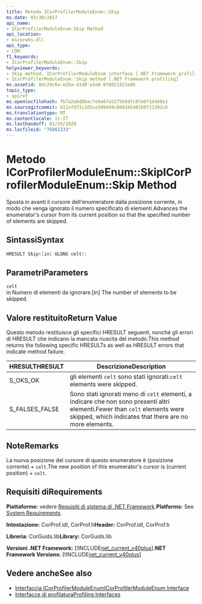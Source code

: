```yaml
---
title: Metodo ICorProfilerModuleEnum::Skip
ms.date: 03/30/2017
api_name:
- ICorProfilerModuleEnum.Skip Method
api_location:
- mscorwks.dll
api_type:
- COM
f1_keywords:
- ICorProfilerModuleEnum::Skip
helpviewer_keywords:
- Skip method, ICorProfilerModuleEnum interface [.NET Framework profiling]
- ICorProfilerModuleEnum::Skip method [.NET Framework profiling]
ms.assetid: 8dc29c6a-e2ba-41d8-a1e0-0fdd21421e0b
topic_type:
- apiref
ms.openlocfilehash: fb7a2a6d8bac7e9a67a5275694fc07e0f1d469e1
ms.sourcegitcommit: b11efd71c3d5ce3d9449c8d4345481b9f21392c6
ms.translationtype: MT
ms.contentlocale: it-IT
ms.lasthandoff: 01/29/2020
ms.locfileid: "76861333"
---
```

# <a name="icorprofilermoduleenumskip-method"></a><span data-ttu-id="a5ab5-102">Metodo ICorProfilerModuleEnum::Skip</span><span class="sxs-lookup"><span data-stu-id="a5ab5-102">ICorProfilerModuleEnum::Skip Method</span></span>
<span data-ttu-id="a5ab5-103">Sposta in avanti il cursore dell'enumeratore dalla posizione corrente, in modo che venga ignorato il numero specificato di elementi.</span><span class="sxs-lookup"><span data-stu-id="a5ab5-103">Advances the enumerator's cursor from its current position so that the specified number of elements are skipped.</span></span>  
  
## <a name="syntax"></a><span data-ttu-id="a5ab5-104">Sintassi</span><span class="sxs-lookup"><span data-stu-id="a5ab5-104">Syntax</span></span>  
  
```cpp  
HRESULT Skip([in] ULONG celt);  
```  
  
## <a name="parameters"></a><span data-ttu-id="a5ab5-105">Parametri</span><span class="sxs-lookup"><span data-stu-id="a5ab5-105">Parameters</span></span>  
 `celt`  
 <span data-ttu-id="a5ab5-106">in Numero di elementi da ignorare.</span><span class="sxs-lookup"><span data-stu-id="a5ab5-106">[in] The number of elements to be skipped.</span></span>  
  
## <a name="return-value"></a><span data-ttu-id="a5ab5-107">Valore restituito</span><span class="sxs-lookup"><span data-stu-id="a5ab5-107">Return Value</span></span>  
 <span data-ttu-id="a5ab5-108">Questo metodo restituisce gli specifici HRESULT seguenti, nonché gli errori di HRESULT che indicano la mancata riuscita del metodo.</span><span class="sxs-lookup"><span data-stu-id="a5ab5-108">This method returns the following specific HRESULTs as well as HRESULT errors that indicate method failure.</span></span>  
  
|<span data-ttu-id="a5ab5-109">HRESULT</span><span class="sxs-lookup"><span data-stu-id="a5ab5-109">HRESULT</span></span>|<span data-ttu-id="a5ab5-110">Descrizione</span><span class="sxs-lookup"><span data-stu-id="a5ab5-110">Description</span></span>|  
|-------------|-----------------|  
|<span data-ttu-id="a5ab5-111">S_OK</span><span class="sxs-lookup"><span data-stu-id="a5ab5-111">S_OK</span></span>|<span data-ttu-id="a5ab5-112">gli elementi `celt` sono stati ignorati.</span><span class="sxs-lookup"><span data-stu-id="a5ab5-112">`celt` elements were skipped.</span></span>|  
|<span data-ttu-id="a5ab5-113">S_FALSE</span><span class="sxs-lookup"><span data-stu-id="a5ab5-113">S_FALSE</span></span>|<span data-ttu-id="a5ab5-114">Sono stati ignorati meno di `celt` elementi, a indicare che non sono presenti altri elementi.</span><span class="sxs-lookup"><span data-stu-id="a5ab5-114">Fewer than `celt` elements were skipped, which indicates that there are no more elements.</span></span>|  
  
## <a name="remarks"></a><span data-ttu-id="a5ab5-115">Note</span><span class="sxs-lookup"><span data-stu-id="a5ab5-115">Remarks</span></span>  
 <span data-ttu-id="a5ab5-116">La nuova posizione del cursore di questo enumeratore è (posizione corrente) + `celt`.</span><span class="sxs-lookup"><span data-stu-id="a5ab5-116">The new position of this enumerator's cursor is (current position) + `celt`.</span></span>  
  
## <a name="requirements"></a><span data-ttu-id="a5ab5-117">Requisiti di</span><span class="sxs-lookup"><span data-stu-id="a5ab5-117">Requirements</span></span>  
 <span data-ttu-id="a5ab5-118">**Piattaforme:** vedere [Requisiti di sistema di .NET Framework](../../../../docs/framework/get-started/system-requirements.md).</span><span class="sxs-lookup"><span data-stu-id="a5ab5-118">**Platforms:** See [System Requirements](../../../../docs/framework/get-started/system-requirements.md).</span></span>  
  
 <span data-ttu-id="a5ab5-119">**Intestazione:** CorProf.idl, CorProf.h</span><span class="sxs-lookup"><span data-stu-id="a5ab5-119">**Header:** CorProf.idl, CorProf.h</span></span>  
  
 <span data-ttu-id="a5ab5-120">**Libreria:** CorGuids.lib</span><span class="sxs-lookup"><span data-stu-id="a5ab5-120">**Library:** CorGuids.lib</span></span>  
  
 <span data-ttu-id="a5ab5-121">**Versioni .NET Framework:** [!INCLUDE[net_current_v40plus](../../../../includes/net-current-v40plus-md.md)]</span><span class="sxs-lookup"><span data-stu-id="a5ab5-121">**.NET Framework Versions:** [!INCLUDE[net_current_v40plus](../../../../includes/net-current-v40plus-md.md)]</span></span>  
  
## <a name="see-also"></a><span data-ttu-id="a5ab5-122">Vedere anche</span><span class="sxs-lookup"><span data-stu-id="a5ab5-122">See also</span></span>

- [<span data-ttu-id="a5ab5-123">Interfaccia ICorProfilerModuleEnum</span><span class="sxs-lookup"><span data-stu-id="a5ab5-123">ICorProfilerModuleEnum Interface</span></span>](icorprofilermoduleenum-interface.md)
- [<span data-ttu-id="a5ab5-124">Interfacce di profilatura</span><span class="sxs-lookup"><span data-stu-id="a5ab5-124">Profiling Interfaces</span></span>](profiling-interfaces.md)
